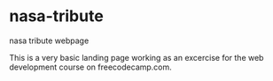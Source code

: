 # nasa-tribute
nasa tribute webpage

This is a very basic landing page working as an excercise for the web development course on freecodecamp.com.

